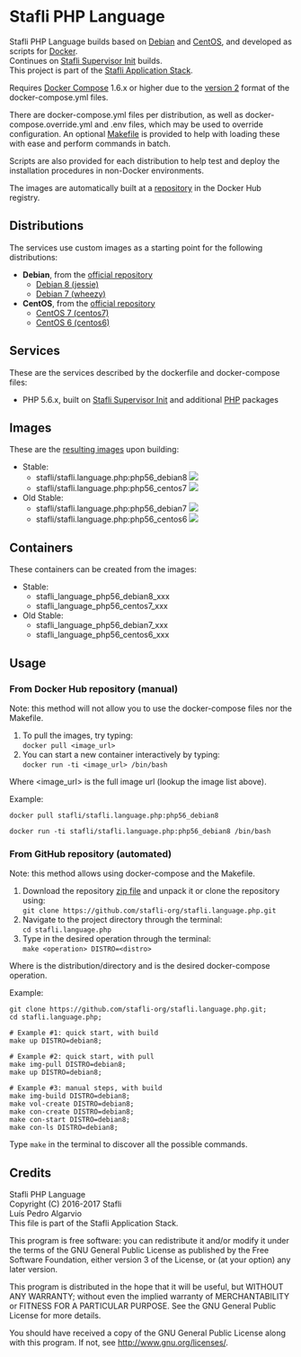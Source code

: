 # Stafli PHP Language
Stafli PHP Language builds based on [Debian](https://www.debian.org) and [CentOS](https://www.centos.org), and developed as scripts for [Docker](https://www.docker.com).  
Continues on [Stafli Supervisor Init](https://github.com/stafli-org/stafli.init.supervisor) builds.  
This project is part of the [Stafli Application Stack](https://github.com/stafli-org).

Requires [Docker Compose](https://docs.docker.com/compose) 1.6.x or higher due to the [version 2](https://docs.docker.com/compose/compose-file/#versioning) format of the docker-compose.yml files.

There are docker-compose.yml files per distribution, as well as docker-compose.override.yml and .env files, which may be used to override configuration.
An optional [Makefile](../../tree/master/Makefile) is provided to help with loading these with ease and perform commands in batch.

Scripts are also provided for each distribution to help test and deploy the installation procedures in non-Docker environments.

The images are automatically built at a [repository](https://hub.docker.com/r/stafli/stafli.language.php) in the Docker Hub registry.

## Distributions
The services use custom images as a starting point for the following distributions:
- __Debian__, from the [official repository](https://hub.docker.com/_/debian)
  - [Debian 8 (jessie)](../../tree/master/debian8)
  - [Debian 7 (wheezy)](../../tree/master/debian7)
- __CentOS__, from the [official repository](https://hub.docker.com/_/centos)
  - [CentOS 7 (centos7)](../../tree/master/centos7)
  - [CentOS 6 (centos6)](../../tree/master/centos6)

## Services
These are the services described by the dockerfile and docker-compose files:
- PHP 5.6.x, built on [Stafli Supervisor Init](https://github.com/stafli-org/stafli.init.supervisor) and additional [PHP](https://www.php.net) packages

## Images
These are the [resulting images](https://hub.docker.com/r/stafli/stafli.language.php/tags) upon building:
- Stable:
  - stafli/stafli.language.php:php56_debian8   [![](https://images.microbadger.com/badges/image/stafli/stafli.language.php:php56_debian8.svg)](https://microbadger.com/images/stafli/stafli.language.php:php56_debian8 "Get your own image badge on microbadger.com")
  - stafli/stafli.language.php:php56_centos7   [![](https://images.microbadger.com/badges/image/stafli/stafli.language.php:php56_centos7.svg)](https://microbadger.com/images/stafli/stafli.language.php:php56_centos7 "Get your own image badge on microbadger.com")
- Old Stable:
  - stafli/stafli.language.php:php56_debian7   [![](https://images.microbadger.com/badges/image/stafli/stafli.language.php:php56_debian7.svg)](https://microbadger.com/images/stafli/stafli.language.php:php56_debian7 "Get your own image badge on microbadger.com")
  - stafli/stafli.language.php:php56_centos6   [![](https://images.microbadger.com/badges/image/stafli/stafli.language.php:php56_centos6.svg)](https://microbadger.com/images/stafli/stafli.language.php:php56_centos6 "Get your own image badge on microbadger.com")

## Containers
These containers can be created from the images:
- Stable:
  - stafli_language_php56_debian8_xxx
  - stafli_language_php56_centos7_xxx
- Old Stable:
  - stafli_language_php56_debian7_xxx
  - stafli_language_php56_centos6_xxx

## Usage

### From Docker Hub repository (manual)

Note: this method will not allow you to use the docker-compose files nor the Makefile.

1. To pull the images, try typing:  
`docker pull <image_url>`
2. You can start a new container interactively by typing:  
`docker run -ti <image_url> /bin/bash`

Where <image_url> is the full image url (lookup the image list above).

Example:
```
docker pull stafli/stafli.language.php:php56_debian8

docker run -ti stafli/stafli.language.php:php56_debian8 /bin/bash
```

### From GitHub repository (automated)

Note: this method allows using docker-compose and the Makefile.

1. Download the repository [zip file](https://github.com/stafli-org/stafli.language.php/archive/master.zip) and unpack it or clone the repository using:  
`git clone https://github.com/stafli-org/stafli.language.php.git`
2. Navigate to the project directory through the terminal:  
`cd stafli.language.php`
3. Type in the desired operation through the terminal:  
`make <operation> DISTRO=<distro>`

Where <distro> is the distribution/directory and <operation> is the desired docker-compose operation.

Example:
```
git clone https://github.com/stafli-org/stafli.language.php.git;
cd stafli.language.php;

# Example #1: quick start, with build
make up DISTRO=debian8;

# Example #2: quick start, with pull
make img-pull DISTRO=debian8;
make up DISTRO=debian8;

# Example #3: manual steps, with build
make img-build DISTRO=debian8;
make vol-create DISTRO=debian8;
make con-create DISTRO=debian8;
make con-start DISTRO=debian8;
make con-ls DISTRO=debian8;
```

Type `make` in the terminal to discover all the possible commands.

## Credits
Stafli PHP Language  
Copyright (C) 2016-2017 Stafli  
Luís Pedro Algarvio  
This file is part of the Stafli Application Stack.

This program is free software: you can redistribute it and/or modify
it under the terms of the GNU General Public License as published by
the Free Software Foundation, either version 3 of the License, or
(at your option) any later version.

This program is distributed in the hope that it will be useful,
but WITHOUT ANY WARRANTY; without even the implied warranty of
MERCHANTABILITY or FITNESS FOR A PARTICULAR PURPOSE.  See the
GNU General Public License for more details.

You should have received a copy of the GNU General Public License
along with this program.  If not, see <http://www.gnu.org/licenses/>.
